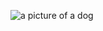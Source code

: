 ![a picture of a dog](https://www.akc.org/wp-content/themes/akc/component-library/assets/img/welcome.jpg)
